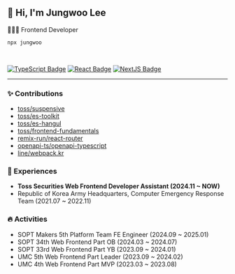 ## 👋 Hi, I'm Jungwoo Lee
👨🏻‍💻 Frontend Developer

```
npx jungwoo
```

<br/>

[![TypeScript Badge](https://img.shields.io/badge/TypeScript-235A97?style=flat-square&logo=Typescript&logoColor=white)](https://www.typescriptlang.org/)
[![React Badge](https://img.shields.io/badge/React-61DAFB?style=flat-square&logo=React&logoColor=white)](https://reactjs.org/)
[![NextJS Badge](https://img.shields.io/badge/Next.js-000000?style=flat-square&logo=Next.js&logoColor=white)](https://nextjs.org/)
  

---




### ✨ Contributions

* [toss/suspensive](https://github.com/toss/suspensive/pulls?q=author%3Ajungwoo3490+is%3Aclosed)
* [toss/es-toolkit](https://github.com/toss/es-toolkit/pulls?q=author%3Ajungwoo3490+is%3Aclosed)
* [toss/es-hangul](https://github.com/toss/es-hangul/pulls?q=author%3Ajungwoo3490+is%3Aclosed)
* [toss/frontend-fundamentals](https://github.com/toss/frontend-fundamentals/pulls?q=author%3Ajungwoo3490+is%3Aclosed)
* [remix-run/react-router](https://github.com/remix-run/react-router/pulls?q=author%3Ajungwoo3490+is%3Aclosed)
* [openapi-ts/openapi-typescript](https://github.com/openapi-ts/openapi-typescript/pulls?q=author%3Ajungwoo3490+is%3Aclosed)
* [line/webpack.kr](https://github.com/line/webpack.kr/pulls?q=author%3Ajungwoo3490+is%3Aclosed)

### 🚀 Experiences

* **Toss Securities Web Frontend Developer Assistant (2024.11 ~ NOW)**
* Republic of Korea Army Headquarters, Computer Emergency Response Team (2021.07 ~ 2022.11)

### 🔥 Activities

* SOPT Makers 5th Platform Team FE Engineer (2024.09 ~ 2025.01)
* SOPT 34th Web Frontend Part OB (2024.03 ~ 2024.07)
* SOPT 33rd Web Frontend Part YB (2023.09 ~ 2024.01)
* UMC 5th Web Frontend Part Leader (2023.09 ~ 2024.02)
* UMC 4th Web Frontend Part MVP (2023.03 ~ 2023.08)
